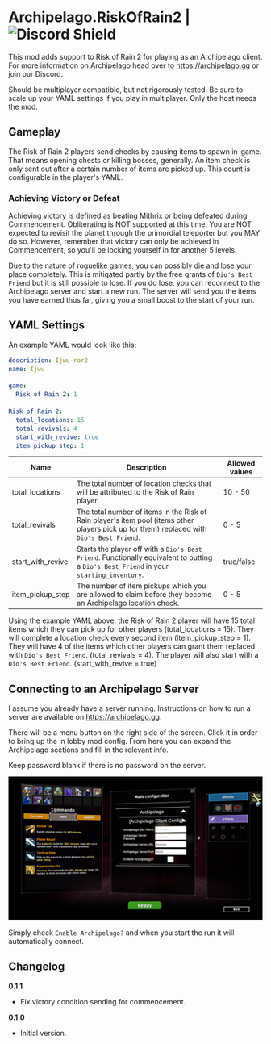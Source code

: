 # Archipelago.RiskOfRain2 | ![Discord Shield](https://discordapp.com/api/guilds/731205301247803413/widget.png?style=shield)

This mod adds support to Risk of Rain 2 for playing as an Archipelago client. For more information on Archipelago head over to https://archipelago.gg or join our Discord.

Should be multiplayer compatible, but not rigorously tested. Be sure to scale up your YAML settings if you play in multiplayer. Only the host needs the mod.

## Gameplay 

The Risk of Rain 2 players send checks by causing items to spawn in-game. That means opening chests or killing bosses, generally. 
An item check is only sent out after a certain number of items are picked up. This count is configurable in the player's YAML.

### Achieving Victory or Defeat

Achieving victory is defined as beating Mithrix or being defeated during Commencement. Obliterating is NOT supported at this time. You are NOT expected to revisit the planet
through the primordial teleporter but you MAY do so. However, remember that victory can only be achieved in Commencement, so you'll be locking yourself in for another 5 levels.

Due to the nature of roguelike games, you can possibly die and lose your place completely. This is mitigated partly by the free grants of `Dio's Best Friend`
but it is still possible to lose. If you do lose, you can reconnect to the Archipelago server and start a new run. The server will send you the items you have
earned thus far, giving you a small boost to the start of your run.

## YAML Settings

An example YAML would look like this:
```yaml
description: Ijwu-ror2
name: Ijwu

game:
  Risk of Rain 2: 1

Risk of Rain 2:
  total_locations: 15
  total_revivals: 4
  start_with_revive: true
  item_pickup_step: 1
```

| Name | Description | Allowed values |
| ---- | ----------- | -------------- |
| total_locations | The total number of location checks that will be attributed to the Risk of Rain player. | 10 - 50 |
| total_revivals | The total number of items in the Risk of Rain player's item pool (items other players pick up for them) replaced with `Dio's Best Friend`. | 0 - 5 |
| start_with_revive | Starts the player off with a `Dio's Best Friend`. Functionally equivalent to putting a `Dio's Best Friend` in your `starting_inventory`. | true/false |
| item_pickup_step | The number of item pickups which you are allowed to claim before they become an Archipelago location check. | 0 - 5 |

Using the example YAML above: the Risk of Rain 2 player will have 15 total items which they can pick up for other players (total_locations = 15). 
They will complete a location check every second item (item_pickup_step = 1).
They will have 4 of the items which other players can grant them replaced with `Dio's Best Friend`. (total_revivals = 4).
The player will also start with a `Dio's Best Friend`. (start_with_revive = true)

## Connecting to an Archipelago Server

I assume you already have a server running. Instructions on how to run a server are available on https://archipelago.gg.

There will be a menu button on the right side of the screen. Click it in order to bring up the in lobby mod config. From here you can expand the Archipelago sections and fill in the relevant info.

Keep password blank if there is no password on the server.

![In Lobby UI Example](./docs/img/inlobbyui.png)

Simply check `Enable Archipelago?` and when you start the run it will automatically connect.

## Changelog

**0.1.1**

* Fix victory condition sending for commencement.

**0.1.0**

* Initial version.
